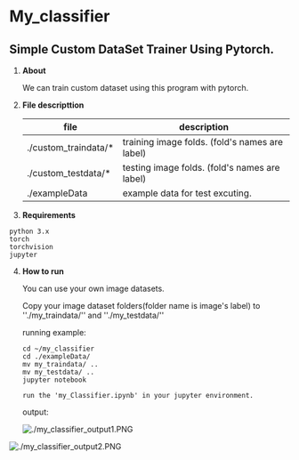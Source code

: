 # My_classifier

## Simple Custom DataSet Trainer Using Pytorch.



1. **About**

   We can train custom dataset using this program with pytorch.

2. **File descripttion**

   | file                 | description                                    |
   | -------------------- | ---------------------------------------------- |
   | ./custom_traindata/* | training image folds. (fold's names are label) |
   | ./custom_testdata/*  | testing image folds. (fold's names are label)  |
   | ./exampleData        | example data for test excuting.                |

3.  **Requirements**

   ```
   python 3.x
   torch
   torchvision
   jupyter
   ```

4. **How to run**

   You can use your own image datasets. 

   Copy your image dataset folders(folder name is image's label) to ''./my_traindata/'' and ''./my_testdata/''

   running example:

   ```
   cd ~/my_classifier
   cd ./exampleData/
   mv my_traindata/ ..
   mv my_testdata/ ..
   jupyter notebook
   
   run the 'my_Classifier.ipynb' in your jupyter environment.
   ```

   output:

   ![./my_classifier_output1.PNG](C:\Users\minq\Desktop\취준\2018_하계인턴\pytorch\my_clasifier\my_classifier_output1.PNG)

![./my_classifier_output2.PNG](C:\Users\minq\Desktop\취준\2018_하계인턴\pytorch\my_clasifier\my_classifier_output2.png)